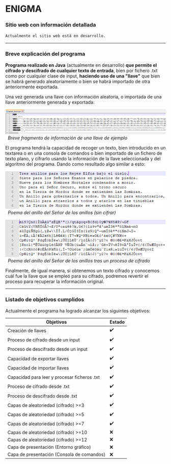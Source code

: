 # ENIGMA

### Sitio web con información detallada
```sh
Actualmente el sitio web está en desarrollo.
```

---

### Breve explicación del programa

**Programa realizado en Java** (actualmente en desarrollo) **que permite el cifrado y descifrado de cualquier texto de entrada**, bien por fichero .txt como por cualquier clase de input, **haciendo uso de una "llave"** que bien se habrá generado aleatoriamente o bien se habrá importado de otra anteriormente exportada.

Una vez generada una llave con información aleatoria, o importada de una llave anteriormente generada y exportada:

![Imagen con un breve fragmento de información de una llave de ejemplo](/img_markdown/ejemplo_llave.png)  
&nbsp; _Breve fragmento de información de una llave de ejemplo_

El programa tendrá la capacidad de recoger un texto, bien introducido en un textarea o en una consola de comandos o bien importado de un fichero de texto plano, y cifrarlo usando la información de la llave seleccionada y del algoritmo del programa. Dando como resultado algo similar a esto:

![Imagen con el poema del Señor de los Anillos sin cifrar](/img_markdown/anillo.png)  
&nbsp; _Poema del anillo del Señor de los anillos (sin cifrar)_ 

![Imagen con el poema del Señor de los Anillos cifrado](/img_markdown/anillo_cifrado.png)  
&nbsp; _Poema del anillo del Señor de los anillos tras un proceso de cifrado_

Finalmente, de igual manera, si obtenemos un texto cifrado y conocemos cuál fue la llave que se empleó para su cifrado, podremos revertir el proceso para recuperar la información original.
 

---

### Listado de objetivos cumplidos

Actualmente el programa ha logrado alcanzar los siguintes objetivos:

| Objetivos | Estado |
| ------ | ------ |
|Creación de llaves|:heavy_check_mark:|
|Proceso de cifrado desde un input|:heavy_check_mark:|
|Proceso de descifrado desde un input|:heavy_check_mark:|
|Capacidad de exportar llaves|:heavy_check_mark:|
|Capacidad de importar llaves|:heavy_check_mark:|
|Capacidad para leer y procesar ficheros .txt|:heavy_check_mark:|
|Proceso de cifrado desde .txt|:heavy_check_mark:|
|Proceso de descifrado desde .txt|:heavy_check_mark:|
|Capas de aleatoriedad (cifrado) >=3|:heavy_check_mark:|
|Capas de aleatoriedad (cifrado) >=5|:heavy_check_mark:|
|Capas de aleatoriedad (cifrado) >=7|:heavy_check_mark:|
|Capas de aleatoriedad (cifrado) >=10|:x:|
|Capas de aleatoriedad (cifrado) >=12|:x:|
|Capa de presentación (Entorno gráfico)|:x:|
|Capa de presentación (Consola de comandos)|:x:|